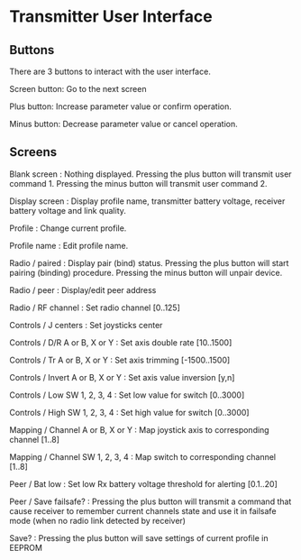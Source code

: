 # Transmitter User Interface
## Buttons

There are 3 buttons to interact with the user interface.

Screen button:
Go to the next screen

Plus button:
Increase parameter value or confirm operation.

Minus button:
Decrease parameter value or cancel operation.

## Screens

Blank screen
: Nothing displayed. Pressing the plus button will transmit user command 1.
Pressing the minus button will transmit user command 2.

Display screen
: Display profile name, transmitter battery voltage, receiver battery voltage and
link quality.

Profile
: Change current profile.

Profile name
: Edit profile name.

Radio / paired
: Display pair (bind) status. Pressing the plus button will start pairing
(binding) procedure. Pressing the minus button will unpair device.

Radio / peer
: Display/edit peer address

Radio / RF channel
: Set radio channel [0..125]

Controls / J centers
: Set joysticks center

Controls / D/R A or B, X or Y
: Set axis double rate [10..1500]

Controls / Tr A or B, X or Y
: Set axis trimming [-1500..1500]

Controls / Invert A or B, X or Y
: Set axis value inversion [y,n]

Controls / Low SW 1, 2, 3, 4
: Set low value for switch [0..3000]

Controls / High SW 1, 2, 3, 4
: Set high value for switch [0..3000]

Mapping / Channel A or B, X or Y
: Map joystick axis to corresponding channel [1..8]

Mapping / Channel SW 1, 2, 3, 4
: Map switch to corresponding channel [1..8]

Peer / Bat low
: Set low Rx battery voltage threshold for alerting [0.1..20]

Peer / Save failsafe?
: Pressing the plus button will transmit a command that cause receiver to
remember current channels state and use it in failsafe mode (when no radio link
detected by receiver)

Save?
: Pressing the plus button will save settings of current profile in EEPROM
